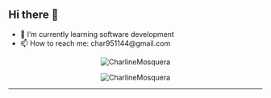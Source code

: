 <section>
<h2>Hi there 👋</h2>
<ul>
<li>🌱 I’m currently learning software development</li>
<li>📫 How to reach me: char951144@gmail.com</li>
</ul>
</section>

<section>
	<p align="center">
		<img align="center" src="https://github-readme-stats.vercel.app/api/top-langs/?username=CharlineMosquera&layout=compact&theme=codeSTACKr" alt="CharlineMosquera" />
	</p>
	<p align="center">
		<img src="https://komarev.com/ghpvc/?username=CharlineMosquera&label=Profile%20views&color=0e75b6&style=flat" alt="CharlineMosquera" />
	</p>
	<hr>
</section>